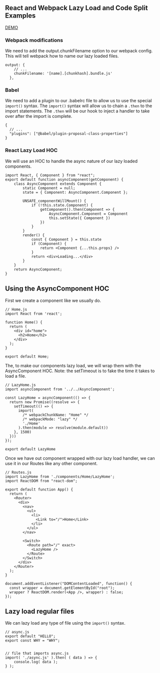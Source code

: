 ## React and Webpack Lazy Load and Code Split Examples
[DEMO](envious-eggnog.surge.sh)

### Webpack modifications
We need to add the output.chunkFilename option to our webpack config.  This will tell webpack how to name our lazy loaded files.
```
output: {
    // ...
    chunkFilename: '[name].[chunkhash].bundle.js'
  },
```

### Babel
We need to add a plugin to our .babelrc file to allow us to use the special `import()` syntax.  The `import()` syntax will allow us to chain a `.then` to the import statements.  The `.then` will be our hook to inject a handler to take over after the import is complete.

```
{
  // ...
  "plugins": ["@babel/plugin-proposal-class-properties"]
}
```

### React Lazy Load HOC
We will use an HOC to handle the async nature of our lazy loaded components.
```
import React, { Component } from "react";
export default function asyncComponent(getComponent) {
    class AsyncComponent extends Component {
        static Component = null;
        state = { Component: AsyncComponent.Component };

        UNSAFE_componentWillMount() {
            if (!this.state.Component) {
                getComponent().then(Component => {
                    AsyncComponent.Component = Component
                    this.setState({ Component })
                })
            }
        }
        render() {
            const { Component } = this.state
            if (Component) {
                return <Component {...this.props} />
            }
            return <div>Loading...</div>
        }
    }
    return AsyncComponent;
}
```

## Using the AsyncComponent HOC
First we create a component like we usually do.
```
// Home.js
import React from 'react';

function Home() {
  return (
    <div id="home">
      <h2>Home</h2>
    </div>
  );
}

export default Home;
```

The, to make our components lazy load, we will wrap them with the AsyncComponent HOC. Note: the setTimeout is to fake the time it takes to load a file.

```
// LazyHome.js
import asyncComponent from '../../AsyncComponent';

const LazyHome = asyncComponent(() => {
  return new Promise((resolve => {
    setTimeout(() => {
      import(
        /* webpackChunkName: "Home" */
        /* webpackMode: "lazy" */
        './Home'
      ).then(module => resolve(module.default))
    }, 1500)
  }))
});

export default LazyHome
```

Once we have out component wrapped with our lazy load handler, we can use it in our Routes like any other component.

```
// Routes.js
import LazyHome from './components/Home/LazyHome';
import ReactDOM from "react-dom";

export default function App() {
  return (
    <Router>
      <div>
        <nav>
          <ul>
            <li>
              <Link to="/">Home</Link>
            </li>
          </ul>
        </nav>

        <Switch>
          <Route path="/" exact>
            <LazyHome />
          </Route>
        </Switch>
      </div>
    </Router>
  );
}

document.addEventListener("DOMContentLoaded", function() {
  const wrapper = document.getElementById("root");
  wrapper ? ReactDOM.render(<App />, wrapper) : false;
});
```

## Lazy load regular files
We can lazy load any type of file using the  `import()` syntax.

```
// async.js
export default "HELLO";
export const WHY = "WHY";


// file that imports async.js
import( './async.js' ).then( ( data ) => {
    console.log( data );
} );
```
